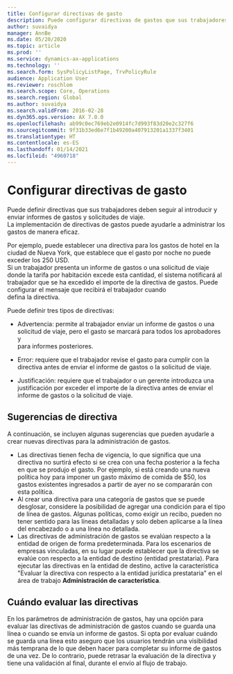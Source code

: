 ```yaml
---
title: Configurar directivas de gasto
description: Puede configurar directivas de gastos que sus trabajadores deben seguir al introducir y enviar informes de gastos y solicitudes de viaje en Microsoft Dynamics 365 Finance.
author: suvaidya
manager: AnnBe
ms.date: 05/20/2020
ms.topic: article
ms.prod: ''
ms.service: dynamics-ax-applications
ms.technology: ''
ms.search.form: SysPolicyListPage, TrvPolicyRule
audience: Application User
ms.reviewer: roschlom
ms.search.scope: Core, Operations
ms.search.region: Global
ms.author: suvaidya
ms.search.validFrom: 2016-02-28
ms.dyn365.ops.version: AX 7.0.0
ms.openlocfilehash: ab99c0ec769eb2e0914fc7d993f83d20e2c327f6
ms.sourcegitcommit: 9f31b33ed6e7f1b49200a407913201a1337f3401
ms.translationtype: HT
ms.contentlocale: es-ES
ms.lasthandoff: 01/14/2021
ms.locfileid: "4960718"
---
```

# <a name="set-up-expense-policies"></a>Configurar directivas de gasto

Puede definir directivas que sus trabajadores deben seguir al introducir y enviar informes de gastos y solicitudes de viaje.         
La implementación de directivas de gastos puede ayudarle a administrar los gastos de manera eficaz.         

Por ejemplo, puede establecer una directiva para los gastos de hotel en la ciudad de Nueva York, que establece que el gasto por noche no puede exceder los 250 USD.       
Si un trabajador presenta un informe de gastos o una solicitud de viaje donde la tarifa por habitación excede esta cantidad, el sistema notificará al        
trabajador que se ha excedido el importe de la directiva de gastos. Puede configurar el mensaje que recibirá el trabajador cuando        
defina la directiva.      
        
Puede definir tres tipos de directivas:         
        
- Advertencia: permite al trabajador enviar un informe de gastos o una solicitud de viaje, pero el gasto se marcará para todos los aprobadores y        
  para informes posteriores.        

- Error: requiere que el trabajador revise el gasto para cumplir con la directiva antes de enviar el informe de gastos o la solicitud de viaje.       
 
 - Justificación: requiere que el trabajador o un gerente introduzca una justificación por exceder el importe de la directiva antes de enviar el informe de gastos o la solicitud de viaje.        

## <a name="policy-tips"></a>Sugerencias de directiva
A continuación, se incluyen algunas sugerencias que pueden ayudarle a crear nuevas directivas para la administración de gastos. 
* Las directivas tienen fecha de vigencia, lo que significa que una directiva no surtirá efecto si se crea con una fecha posterior a la fecha en que se produjo el gasto. Por ejemplo, si está creando una nueva política hoy para imponer un gasto máximo de comida de $50, los gastos existentes ingresados a partir de ayer no se compararán con esta política.
* Al crear una directiva para una categoría de gastos que se puede desglosar, considere la posibilidad de agregar una condición para el tipo de línea de gastos. Algunas políticas, como exigir un recibo, pueden no tener sentido para las líneas detalladas y solo deben aplicarse a la línea del encabezado o a una línea no detallada. 
* Las directivas de administración de gastos se evalúan respecto a la entidad de origen de forma predeterminada. Para los escenarios de empresas vinculadas, en su lugar puede establecer que la directiva se evalúe con respecto a la entidad de destino (entidad prestataria). Para ejecutar las directivas en la entidad de destino, active la característica "Evaluar la directiva con respecto a la entidad jurídica prestataria" en el área de trabajo **Administración de característica**.

## <a name="when-to-evaluate-policies"></a>Cuándo evaluar las directivas

En los parámetros de administración de gastos, hay una opción para evaluar las directivas de administración de gastos cuando se guarda una línea o cuando se envía un informe de gastos. Si opta por evaluar cuándo se guarda una línea esto aseguro que los usuarios tendrán una visibilidad más temprana de lo que deben hacer para completar su informe de gastos de una vez. De lo contrario, puede retrasar la evaluación de la directiva y tiene una validación al final, durante el envío al flujo de trabajo.
